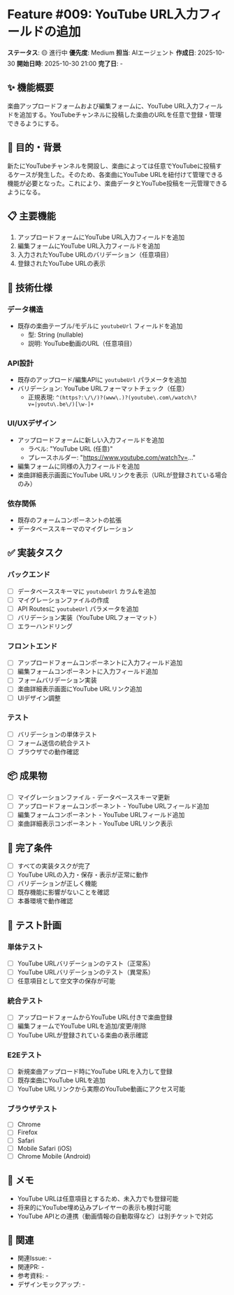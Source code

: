 # Feature #009: YouTube URL入力フィールドの追加

**ステータス**: 🟡 進行中
**優先度**: Medium
**担当**: AIエージェント
**作成日**: 2025-10-30
**開始日時**: 2025-10-30 21:00
**完了日**: -

## ✨ 機能概要

楽曲アップロードフォームおよび編集フォームに、YouTube URL入力フィールドを追加する。YouTubeチャンネルに投稿した楽曲のURLを任意で登録・管理できるようにする。

## 🎯 目的・背景

新たにYouTubeチャンネルを開設し、楽曲によっては任意でYouTubeに投稿するケースが発生した。そのため、各楽曲にYouTube URLを紐付けて管理できる機能が必要となった。これにより、楽曲データとYouTube投稿を一元管理できるようになる。

## 📋 主要機能

1. アップロードフォームにYouTube URL入力フィールドを追加
2. 編集フォームにYouTube URL入力フィールドを追加
3. 入力されたYouTube URLのバリデーション（任意項目）
4. 登録されたYouTube URLの表示

## 🔧 技術仕様

### データ構造
- 既存の楽曲テーブル/モデルに `youtubeUrl` フィールドを追加
  - 型: String (nullable)
  - 説明: YouTube動画のURL（任意項目）

### API設計
- 既存のアップロード/編集APIに `youtubeUrl` パラメータを追加
- バリデーション: YouTube URLフォーマットチェック（任意）
  - 正規表現: `^(https?:\/\/)?(www\.)?(youtube\.com\/watch\?v=|youtu\.be\/)[\w-]+`

### UI/UXデザイン
- アップロードフォームに新しい入力フィールドを追加
  - ラベル: "YouTube URL (任意)"
  - プレースホルダー: "https://www.youtube.com/watch?v=..."
- 編集フォームに同様の入力フィールドを追加
- 楽曲詳細表示画面にYouTube URLリンクを表示（URLが登録されている場合のみ）

### 依存関係
- 既存のフォームコンポーネントの拡張
- データベーススキーマのマイグレーション

## ✅ 実装タスク

### バックエンド
- [ ] データベーススキーマに `youtubeUrl` カラムを追加
- [ ] マイグレーションファイルの作成
- [ ] API Routesに `youtubeUrl` パラメータを追加
- [ ] バリデーション実装（YouTube URLフォーマット）
- [ ] エラーハンドリング

### フロントエンド
- [ ] アップロードフォームコンポーネントに入力フィールド追加
- [ ] 編集フォームコンポーネントに入力フィールド追加
- [ ] フォームバリデーション実装
- [ ] 楽曲詳細表示画面にYouTube URLリンク追加
- [ ] UIデザイン調整

### テスト
- [ ] バリデーションの単体テスト
- [ ] フォーム送信の統合テスト
- [ ] ブラウザでの動作確認

## 📦 成果物

- [ ] マイグレーションファイル - データベーススキーマ更新
- [ ] アップロードフォームコンポーネント - YouTube URLフィールド追加
- [ ] 編集フォームコンポーネント - YouTube URLフィールド追加
- [ ] 楽曲詳細表示コンポーネント - YouTube URLリンク表示

## 🎯 完了条件

- [ ] すべての実装タスクが完了
- [ ] YouTube URLの入力・保存・表示が正常に動作
- [ ] バリデーションが正しく機能
- [ ] 既存機能に影響がないことを確認
- [ ] 本番環境で動作確認

## 🧪 テスト計画

### 単体テスト
- [ ] YouTube URLバリデーションのテスト（正常系）
- [ ] YouTube URLバリデーションのテスト（異常系）
- [ ] 任意項目として空文字の保存が可能

### 統合テスト
- [ ] アップロードフォームからYouTube URL付きで楽曲登録
- [ ] 編集フォームでYouTube URLを追加/変更/削除
- [ ] YouTube URLが登録されている楽曲の表示確認

### E2Eテスト
- [ ] 新規楽曲アップロード時にYouTube URLを入力して登録
- [ ] 既存楽曲にYouTube URLを追加
- [ ] YouTube URLリンクから実際のYouTube動画にアクセス可能

### ブラウザテスト
- [ ] Chrome
- [ ] Firefox
- [ ] Safari
- [ ] Mobile Safari (iOS)
- [ ] Chrome Mobile (Android)

## 📝 メモ

- YouTube URLは任意項目とするため、未入力でも登録可能
- 将来的にYouTube埋め込みプレイヤーの表示も検討可能
- YouTube APIとの連携（動画情報の自動取得など）は別チケットで対応

## 🔗 関連

- 関連Issue: -
- 関連PR: -
- 参考資料: -
- デザインモックアップ: -

